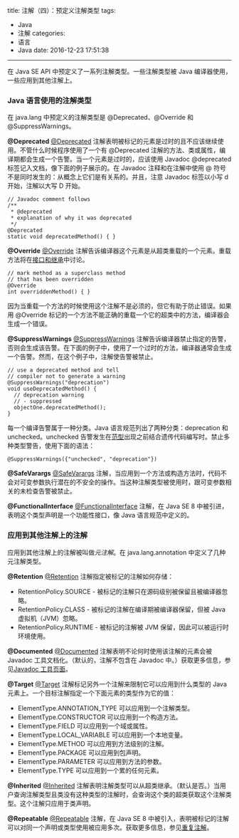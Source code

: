 title: 注解（四）：预定义注解类型
tags:
  - Java
  - 注解
categories:
  - 语言
  - Java
date: 2016-12-23 17:51:38
---

在 Java SE API 中预定义了一系列注解类型。一些注解类型被 Java 编译器使用，一些应用到其他注解上。

<!-- more -->

### Java 语言使用的注解类型

在 java.lang 中预定义的注解类型是 @Deprecated、@Override 和 @SuppressWarnings。

**@Deprecated** [@Deprecated](https://docs.oracle.com/javase/8/docs/api/java/lang/Deprecated.html) 注解表明被标记的元素是过时的且不应该继续使用。不管什么时候程序使用了一个有 @Deprecated 注解的方法、类或属性，编译期都会生成一个告警。当一个元素是过时的，应该使用 Javadoc @deprecated 标签记入文档，像下面的例子展示的。在 Javadoc 注释和在注解中使用 @ 符号不是同时发生的：从概念上它们是有关系的。并且，注意 Javadoc 标签以小写 d 开始，注解以大写 D 开始。

    // Javadoc comment follows
    /**
     * @deprecated
     * explanation of why it was deprecated
     */
    @Deprecated
    static void deprecatedMethod() { }

**@Override** [@Override](https://docs.oracle.com/javase/8/docs/api/java/lang/Override.html) 注解告诉编译器这个元素是从超类重载的一个元素。重载方法将在[接口和继承](http://docs.oracle.com/javase/tutorial/java/IandI/index.html)中讨论。

    // mark method as a superclass method
    // that has been overridden
    @Override 
    int overriddenMethod() { }

因为当重载一个方法的时候使用这个注解不是必须的，但它有助于防止错误。如果用 @Override 标记的一个方法不能正确的重载一个它的超类中的方法，编译器会生成一个错误。

**@SuppressWarnings** [@SuppressWarnings](https://docs.oracle.com/javase/8/docs/api/java/lang/SuppressWarnings.html) 注解告诉编译器禁止指定的告警，否则会生成该告警。在下面的例子中，使用了一个过时的方法，编译器通常会生成一个告警。然而，在这个例子中，注解使告警被禁止。

    // use a deprecated method and tell 
    // compiler not to generate a warning
    @SuppressWarnings("deprecation")
    void useDeprecatedMethod() {
      // deprecation warning
      // - suppressed
      objectOne.deprecatedMethod();
    }

每一个编译告警属于一种分类。Java 语言规范列出了两种分类：deprecation 和 unchecked。unchecked 告警发生在[范型](http://docs.oracle.com/javase/tutorial/java/generics/index.html)出现之前结合遗传代码编写时。禁止多种类型警告，使用下面的语法：

    @SuppressWarnings({"unchecked", "deprecation"})

**@SafeVarargs** [@SafeVarargs](https://docs.oracle.com/javase/8/docs/api/java/lang/SafeVarargs.html) 注解，当应用到一个方法或构造方法时，代码不会对可变参数执行潜在的不安全的操作。当这种注解类型被使用时，跟可变参数相关的未检查告警被禁止。

**@FunctionalInterface** [@FunctionalInterface](https://docs.oracle.com/javase/8/docs/api/java/lang/FunctionalInterface.html) 注解，在 Java SE 8 中被引进，表明这个类型声明是一个功能性接口，像 Java 语言规范中定义的。

### 应用到其他注解上的注解

应用到其他注解上的注解被叫做*元注解*。在 java.lang.annotation 中定义了几种元注解类型。

**@Retention** [@Retention](https://docs.oracle.com/javase/8/docs/api/java/lang/annotation/Retention.html) 注解指定被标记的注解如何存储：

- RetentionPolicy.SOURCE - 被标记的注解只在源码级别被保留且被编译器忽略。
- RetentionPolicy.CLASS - 被标记的注解在编译期被编译器保留，但被 Java 虚拟机（JVM）忽略。
- RetentionPolicy.RUNTIME - 被标记的注解被 JVM 保留，因此可以被运行时环境使用。

**@Documented** [@Documented](https://docs.oracle.com/javase/8/docs/api/java/lang/annotation/Documented.html) 注解表明不论何时使用该注解的元素会被 Javadoc 工具文档化。（默认的，注解不包含在 Javadoc 中。）获取更多信息，参见[Javadoc 工具页面](https://docs.oracle.com/javase/8/docs/technotes/guides/javadoc/index.html)。

**@Target** [@Target](https://docs.oracle.com/javase/8/docs/api/java/lang/annotation/Target.html) 注解标记另外一个注解来限制它可以应用到什么类型的 Java 元素上。一个目标注解指定一个下面元素的类型作为它的值：

- ElementType.ANNOTATION_TYPE 可以应用到一个注解类型。
- ElementType.CONSTRUCTOR 可以应用到一个构造方法。
- ElementType.FIELD 可以应用到一个域或属性。
- ElementType.LOCAL_VARIABLE 可以应用到一个本地变量。
- ElementType.METHOD 可以应用到方法级别的注解。
- ElementType.PACKAGE 可以应用到包声明。
- ElementType.PARAMETER 可以应用到方法的参数。
- ElementType.TYPE 可以应用到一个累的任何元素。

**@Inherited** [@Inherited](https://docs.oracle.com/javase/8/docs/api/java/lang/annotation/Inherited.html) 注解表明注解类型可以从超类继承。（默认是否。）当用户查询注解类型且类没有这种类型的注解时，会查询这个类的超类获取这个注解类型。这个注解只应用于类声明。

**@Repeatable** [@Repeatable](https://docs.oracle.com/javase/8/docs/api/java/lang/annotation/Repeatable.html) 注解，在 Java SE 8 中被引入，表明被标记的注解可以对同一个声明或类型使用被应用多次。获取更多信息，参见[重复注解](http://docs.oracle.com/javase/tutorial/java/annotations/repeating.html)。
